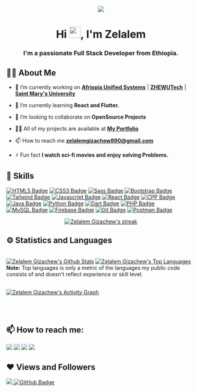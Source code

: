 <p align="center"><img height="auto" src="https://media.giphy.com/media/RbDKaczqWovIugyJmW/giphy.gif"/></p>
<h1 align="center">Hi <img src="https://raw.githubusercontent.com/MartinHeinz/MartinHeinz/master/wave.gif" width="30px">, I'm Zelalem</h1>
<h3 align="center">I'm a passionate Full Stack Developer from Ethiopia.</h3>


## :raising_hand_man: About Me

- 🔭 I’m currently working on **[Afriopia Unified Systems](https://afriopia.com/)** | **[ZHEWUTech](http://zhewutech.com/)** | **[Saint Mary's University](https://smuc.edu.et/index.php?lang=en)**

- 🌱 I’m currently learning **React and Flutter.**

- 👯 I’m looking to collaborate on **OpenSource Projects**

- 👨‍💻 All of my projects are available at **[My Portfolio](https://zelalemgizachew.com)**

- 📫 How to reach me **zelalemgizachew890@gmail.com**

- ⚡ Fun fact **I watch sci-fi movies and enjoy solving Problems.**

## 🚀 Skills

<!-- <p align="left"> 
    <a href="https://www.java.com" target="_blank"> <img src="https://img.icons8.com/color/48/000000/java-coffee-cup-logo.png"/> </a>
    <a href="https://reactjs.org/" target="_blank"> <img src="https://img.icons8.com/color/48/000000/react-native.png"/> </a>
    <a href="https://developer.mozilla.org/en-US/docs/Web/JavaScript" target="_blank"> <img src="https://img.icons8.com/color/48/000000/javascript.png"/> </a> 
    <a href="https://www.w3.org/html/" target="_blank"> <img src="https://img.icons8.com/color/48/000000/html-5.png"/> </a> 
    <a href="https://www.w3schools.com/css/" target="_blank"> <img src="https://img.icons8.com/color/48/000000/css3.png"/> </a> 
    <a href="https://getbootstrap.com" target="_blank"> <img src="https://img.icons8.com/color/48/000000/bootstrap.png"/> </a> 
    <a href="https://www.python.org" target="_blank"> <img src="https://img.icons8.com/color/48/000000/python.png"/> </a> 
    <a style="padding-right:8px;" href="https://www.mysql.com/" target="_blank"> <img src="https://img.icons8.com/fluent/50/000000/mysql-logo.png"/> </a>
    <a href="https://www.mongodb.com/" target="_blank"> <img src="https://raw.githubusercontent.com/devicons/devicon/master/icons/mongodb/mongodb-original-wordmark.svg" alt="mongodb" width="48" height="48"/> </a> 
    <a href="https://firebase.google.com/" target="_blank"> <img src="https://img.icons8.com/color/48/000000/firebase.png"/> </a> 
    <a href="https://postman.com" target="_blank"> <img src="https://www.vectorlogo.zone/logos/getpostman/getpostman-icon.svg" alt="postman" width="45" height="45"/> </a>   
    <a href="https://git-scm.com/" target="_blank"> <img src="https://img.icons8.com/color/48/000000/git.png"/> </a> 
    <a href="https://redux.js.org" target="_blank"> <img src="https://img.icons8.com/color/48/000000/redux.png"/> </a>
</p> -->

<!-- [![React Native Badge](https://img.shields.io/badge/-React_Native-f0f?style=for-the-badge&labelColor=black&logo=react&logoColor=f0f)](#) [![Nodejs Badge](https://img.shields.io/badge/-Nodejs-3C873A?style=for-the-badge&labelColor=black&logo=node.js&logoColor=3C873A)](#) [![Flutter Badge](https://img.shields.io/badge/-Flutter-104beb?style=for-the-badge&labelColor=black&logo=flutter&logoColor=104beb)](#) [![MongoDB Badge](https://img.shields.io/badge/-MongoDB-3f3e42?style=for-the-badge&labelColor=black&logo=mongodb&logoColor=3f3e42)](#)
 
-->

[![HTML5 Badge](https://img.shields.io/badge/-HTML5-f06529?style=for-the-badge&labelColor=black&logo=html5&logoColor=f06529)](#) [![CSS3 Badge](https://img.shields.io/badge/-CSS3-2965f1?style=for-the-badge&labelColor=black&logo=css3&logoColor=2965f1)](#) [![Sass Badge](https://img.shields.io/badge/Sass-c69?style=for-the-badge&labelColor=black&logo=sass&logoColor=c69)](#) [![Bootstrap Badge](https://img.shields.io/badge/-Bootstrap-563d7c?style=for-the-badge&labelColor=black&logo=Bootstrap&logoColor=563d7c)](#) [![Tailwind Badge](https://img.shields.io/badge/-Tailwind-61DBFB?style=for-the-badge&labelColor=black&logo=tailwindcss&logoColor=61DBFB)](#) [![Javascript Badge](https://img.shields.io/badge/-Javascript-F0DB4F?style=for-the-badge&labelColor=black&logo=javascript&logoColor=F0DB4F)](#) [![React Badge](https://img.shields.io/badge/-React-61DBFB?style=for-the-badge&labelColor=black&logo=react&logoColor=61DBFB)](#)  [![CPP Badge](https://img.shields.io/badge/-C++-044F88?style=for-the-badge&labelColor=black&logo=cplusplus&logoColor=044F88)](#) [![Java Badge](https://img.shields.io/badge/-Java-5382a1?style=for-the-badge&labelColor=black&logo=java&logoColor=5382a1)](#) [![Python Badge](https://img.shields.io/badge/-Python-4B8BBE?style=for-the-badge&labelColor=black&logo=python&logoColor=4B8BBE)](#) [![Dart Badge](https://img.shields.io/badge/-Dart-4597ce?style=for-the-badge&labelColor=black&logo=dart&logoColor=4597ce)](#) [![PHP Badge](https://img.shields.io/badge/-PHP-474A8A?style=for-the-badge&labelColor=black&logo=php&logoColor=474A8A)](#) [![MySQL Badge](https://img.shields.io/badge/-MySQL-00758F?style=for-the-badge&labelColor=black&logo=mysql&logoColor=00758F)](#) [![Firebase Badge](https://img.shields.io/badge/-Firebase-FFA611?style=for-the-badge&labelColor=black&logo=Firebase&logoColor=FFA611)](#) [![Git Badge](https://img.shields.io/badge/-Git-f34f29?style=for-the-badge&labelColor=black&logo=git&logoColor=f34f29)](#) [![Postman Badge](https://img.shields.io/badge/-Postman-EF5B25?style=for-the-badge&labelColor=black&logo=postman&logoColor=EF5B25)](#) 

<p align="center">
    <a href="https://github.com/ZelalemGizachew/github-readme-streak-stats">
        <img title="🔥 Get streak stats for your profile at git.io/streak-stats" alt="Zelalem Gizachew's streak" src="https://github-readme-streak-stats.herokuapp.com/?user=ZelalemGizachew&theme=black-ice&hide_border=true&stroke=0000&background=060A0CD0"/>
    </a>
</p>

## ⚙ Statistics and Languages 
  <br/>
    <a href="https://github.com/ZelalemGizachew/github-readme-stats"><img alt="Zelalem Gizachew's Github Stats" src="https://github-readme-stats.vercel.app/api?username=ZelalemGizachew&show_icons=true&count_private=true&theme=react&hide_border=true&bg_color=0D1117" /></a>
  <a href="https://github.com/ZelalemGizachew/github-readme-stats"><img alt="Zelalem Gizachew's Top Languages" src="https://github-readme-stats.vercel.app/api/top-langs/?username=ZelalemGizachew&langs_count=8&count_private=true&layout=compact&theme=react&hide_border=true&bg_color=0D1117" /></a>
  <br/>
  <b>Note:</b> Top languages is only a metric of the languages my public code consists of and doesn't reflect experience or skill level.
<br/>
<br/>

<a href="https://github.com/ZelalemGizachew/github-readme-activity-graph"><img alt="Zelalem Gizachew's Activity Graph" src="https://activity-graph.herokuapp.com/graph?username=ZelalemGizachew&bg_color=0D1117&color=5BCDEC&line=5BCDEC&point=FFFFFF&hide_border=true" /></a>

<br/>
<br/>

## 📫 How to reach me:
<p align="left">
  <a href = "https://t.me/zenonymous"><img src="https://img.icons8.com/color/48/000000/telegram-app--v1.png"/></a> <a href = "https://twitter.com/Zelalem25615527"><img src="https://img.icons8.com/fluent/48/000000/twitter.png"/></a> <a href = "https://www.instagram.com/zenonymous001/"><img src="https://img.icons8.com/fluent/48/000000/instagram-new.png"/></a> <a href = "https://www.youtube.com/channel/UC4YjaLM2VzG-sBDs84qEinw"><img src="https://img.icons8.com/color/48/000000/youtube-play.png"/></a>
</p>

## ❤ Views and Followers
<a href="https://github.com/ZelalemGizachew/github-profile-views-counter"><img src="https://komarev.com/ghpvc/?username=ZelalemGizachew">
</a>
<a href="https://github.com/ZelalemGizachew?tab=followers"><img src="https://img.shields.io/github/followers/ZelalemGizachew?label=Followers&style=social" alt="GitHub Badge"></a>
